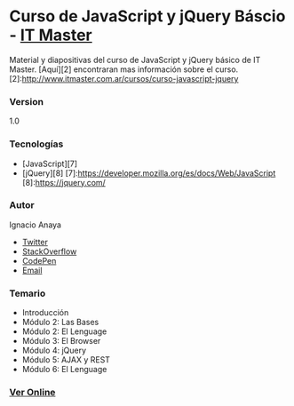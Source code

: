 # Curso de JavaScript y jQuery Báscio - [IT Master][6]
[6]:http://www.itmaster.com.ar/

Material y diapositivas del curso de JavaScript y jQuery básico de IT Master.
[Aquí][2] encontraran mas información sobre el curso.
[2]:http://www.itmaster.com.ar/cursos/curso-javascript-jquery

### Version
1.0

### Tecnologías
* [JavaScript][7]
* [jQuery][8]
[7]:https://developer.mozilla.org/es/docs/Web/JavaScript
[8]:https://jquery.com/

### Autor
Ignacio Anaya
* [Twitter][0]
* [StackOverflow][4]
* [CodePen][3] 
* [Email][1]

[1]:mailto:ignacio.anaya89@gmail.com
[0]:http://twitter.com/ianaya89
[3]:http://codepen.io/ianaya89
[4]:http://stackoverflow.com/users/4195328/ianaya89

### Temario

* Introducción
* Módulo 2: Las Bases
* Módulo 2: El Lenguage
* Módulo 3: El Browser
* Módulo 4: jQuery
* Módulo 5: AJAX y REST
* Módulo 6: El Lenguage

### [Ver Online][5]
[5]:#

